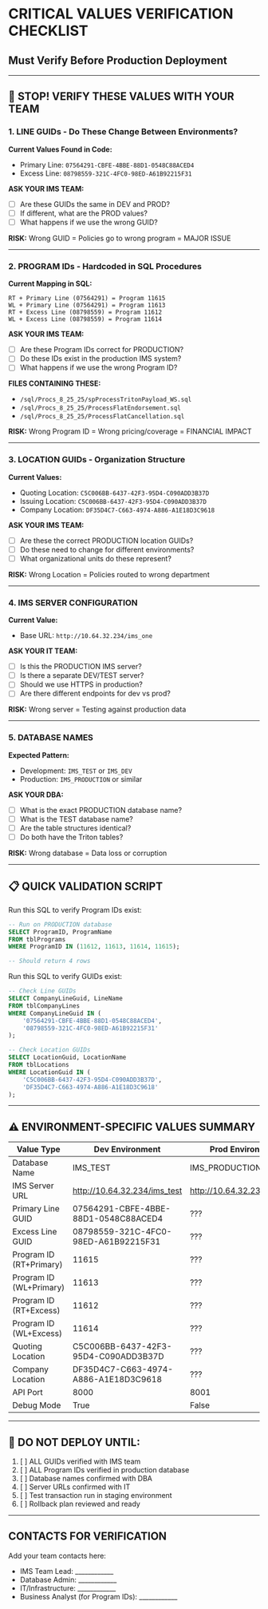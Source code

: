 # CRITICAL VALUES VERIFICATION CHECKLIST
## Must Verify Before Production Deployment

---

## 🔴 STOP! VERIFY THESE VALUES WITH YOUR TEAM

### 1. LINE GUIDs - Do These Change Between Environments?

**Current Values Found in Code:**
- Primary Line: `07564291-CBFE-4BBE-88D1-0548C88ACED4`
- Excess Line: `08798559-321C-4FC0-98ED-A61B92215F31`

**ASK YOUR IMS TEAM:**
- [ ] Are these GUIDs the same in DEV and PROD?
- [ ] If different, what are the PROD values?
- [ ] What happens if we use the wrong GUID?

**RISK:** Wrong GUID = Policies go to wrong program = MAJOR ISSUE

---

### 2. PROGRAM IDs - Hardcoded in SQL Procedures

**Current Mapping in SQL:**
```
RT + Primary Line (07564291) = Program 11615
WL + Primary Line (07564291) = Program 11613
RT + Excess Line (08798559) = Program 11612
WL + Excess Line (08798559) = Program 11614
```

**ASK YOUR IMS TEAM:**
- [ ] Are these Program IDs correct for PRODUCTION?
- [ ] Do these IDs exist in the production IMS system?
- [ ] What happens if we use the wrong Program ID?

**FILES CONTAINING THESE:**
- `/sql/Procs_8_25_25/spProcessTritonPayload_WS.sql`
- `/sql/Procs_8_25_25/ProcessFlatEndorsement.sql`
- `/sql/Procs_8_25_25/ProcessFlatCancellation.sql`

**RISK:** Wrong Program ID = Wrong pricing/coverage = FINANCIAL IMPACT

---

### 3. LOCATION GUIDs - Organization Structure

**Current Values:**
- Quoting Location: `C5C006BB-6437-42F3-95D4-C090ADD3B37D`
- Issuing Location: `C5C006BB-6437-42F3-95D4-C090ADD3B37D`
- Company Location: `DF35D4C7-C663-4974-A886-A1E18D3C9618`

**ASK YOUR IMS TEAM:**
- [ ] Are these the correct PRODUCTION location GUIDs?
- [ ] Do these need to change for different environments?
- [ ] What organizational units do these represent?

**RISK:** Wrong Location = Policies routed to wrong department

---

### 4. IMS SERVER CONFIGURATION

**Current Value:**
- Base URL: `http://10.64.32.234/ims_one`

**ASK YOUR IT TEAM:**
- [ ] Is this the PRODUCTION IMS server?
- [ ] Is there a separate DEV/TEST server?
- [ ] Should we use HTTPS in production?
- [ ] Are there different endpoints for dev vs prod?

**RISK:** Wrong server = Testing against production data

---

### 5. DATABASE NAMES

**Expected Pattern:**
- Development: `IMS_TEST` or `IMS_DEV`
- Production: `IMS_PRODUCTION` or similar

**ASK YOUR DBA:**
- [ ] What is the exact PRODUCTION database name?
- [ ] What is the TEST database name?
- [ ] Are the table structures identical?
- [ ] Do both have the Triton tables?

**RISK:** Wrong database = Data loss or corruption

---

## 📋 QUICK VALIDATION SCRIPT

Run this SQL to verify Program IDs exist:

```sql
-- Run on PRODUCTION database
SELECT ProgramID, ProgramName 
FROM tblPrograms 
WHERE ProgramID IN (11612, 11613, 11614, 11615);

-- Should return 4 rows
```

Run this SQL to verify GUIDs exist:

```sql
-- Check Line GUIDs
SELECT CompanyLineGuid, LineName 
FROM tblCompanyLines
WHERE CompanyLineGuid IN (
    '07564291-CBFE-4BBE-88D1-0548C88ACED4',
    '08798559-321C-4FC0-98ED-A61B92215F31'
);

-- Check Location GUIDs  
SELECT LocationGuid, LocationName
FROM tblLocations
WHERE LocationGuid IN (
    'C5C006BB-6437-42F3-95D4-C090ADD3B37D',
    'DF35D4C7-C663-4974-A886-A1E18D3C9618'
);
```

---

## ⚠️ ENVIRONMENT-SPECIFIC VALUES SUMMARY

| Value Type | Dev Environment | Prod Environment | Verified? |
|------------|----------------|------------------|-----------|
| Database Name | IMS_TEST | IMS_PRODUCTION | [ ] |
| IMS Server URL | http://10.64.32.234/ims_test | http://10.64.32.234/ims_one | [ ] |
| Primary Line GUID | 07564291-CBFE-4BBE-88D1-0548C88ACED4 | ??? | [ ] |
| Excess Line GUID | 08798559-321C-4FC0-98ED-A61B92215F31 | ??? | [ ] |
| Program ID (RT+Primary) | 11615 | ??? | [ ] |
| Program ID (WL+Primary) | 11613 | ??? | [ ] |
| Program ID (RT+Excess) | 11612 | ??? | [ ] |
| Program ID (WL+Excess) | 11614 | ??? | [ ] |
| Quoting Location | C5C006BB-6437-42F3-95D4-C090ADD3B37D | ??? | [ ] |
| Company Location | DF35D4C7-C663-4974-A886-A1E18D3C9618 | ??? | [ ] |
| API Port | 8000 | 8001 | [ ] |
| Debug Mode | True | False | [ ] |

---

## 🚨 DO NOT DEPLOY UNTIL:

1. [ ] ALL GUIDs verified with IMS team
2. [ ] ALL Program IDs verified in production database
3. [ ] Database names confirmed with DBA
4. [ ] Server URLs confirmed with IT
5. [ ] Test transaction run in staging environment
6. [ ] Rollback plan reviewed and ready

---

## CONTACTS FOR VERIFICATION

Add your team contacts here:
- IMS Team Lead: ____________
- Database Admin: ____________
- IT/Infrastructure: ____________
- Business Analyst (for Program IDs): ____________